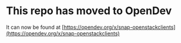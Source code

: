# This repo has moved to OpenDev

It can now be found at [https://opendev.org/x/snap-openstackclients](https://opendev.org/x/snap-openstackclients)
